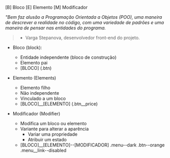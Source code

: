 [B] Bloco
[E] Elemento
[M] Modificador

*"Bem faz alusão a Programação Orientada a Objetos (POO), uma
maneira de descrever a realidade no código, com uma variedade de 
padrões e uma maneira de pensar nas entidades do programa.*
> - Varga Stepanova, desenvolvedor front-end do projeto.

- Bloco (block):
  - Entidade independente (bloco de construção)
  - Elemento pai
  - [BLOCO] (.btn)

- Elemento (Elements)
  - Elemento filho
  - Não independente
  - Vinculado a um bloco
  - [BLOCO]__[ELEMENTO] (.btn__price)

- Modificador (Modifier)
  - Modifica um bloco ou elemento
  - Variante para alterar a aparência
    - Variar uma propriedade
    - Atribuir um estado
  - [BLOCO]__[ELEMENTO]--[MODIFICADOR]
    .menu--dark
    .btn--orange
    .menu__link--disabled